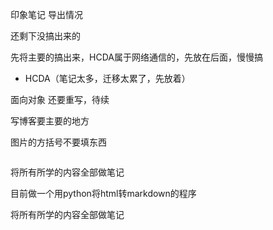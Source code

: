 印象笔记 导出情况



还剩下没搞出来的



先将主要的搞出来，HCDA属于网络通信的，先放在后面，慢慢搞







- HCDA（笔记太多，迁移太累了，先放着）

面向对象 还要重写，待续



写博客要主要的地方

图片的方括号不要填东西

![]()


将所有所学的内容全部做笔记

目前做一个用python将html转markdown的程序


将所有所学的内容全部做笔记

